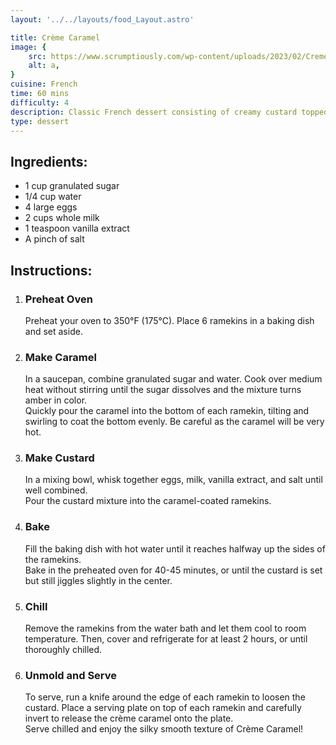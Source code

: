 ```yaml
---
layout: '../../layouts/food_Layout.astro'

title: Crème Caramel
image: {
    src: https://www.scrumptiously.com/wp-content/uploads/2023/02/CremeCaramel.webp,
    alt: a,
}
cuisine: French
time: 60 mins
difficulty: 4
description: Classic French dessert consisting of creamy custard topped with caramel sauce, baked until set and chilled before serving, often inverted onto a plate for presentation.
type: dessert
---
```

<div class="recipe-container">
    <div class="ingredients">
        <h2>Ingredients:</h2>
        <ul>
            <li>1 cup granulated sugar</li>
            <li>1/4 cup water</li>
            <li>4 large eggs</li>
            <li>2 cups whole milk</li>
            <li>1 teaspoon vanilla extract</li>
            <li>A pinch of salt</li>
        </ul>
    </div>
    <div class="instructions">
        <h2>Instructions:</h2>
        <ol>
            <li><h3>Preheat Oven</h3>
                Preheat your oven to 350°F (175°C). Place 6 ramekins in a baking dish and set aside.
            </li>
            <li><h3>Make Caramel</h3>
                In a saucepan, combine granulated sugar and water. Cook over medium heat without stirring until the sugar dissolves and the mixture turns amber in color.
                <br>Quickly pour the caramel into the bottom of each ramekin, tilting and swirling to coat the bottom evenly. Be careful as the caramel will be very hot.
            </li>
            <li><h3>Make Custard</h3>
                In a mixing bowl, whisk together eggs, milk, vanilla extract, and salt until well combined.
                <br>Pour the custard mixture into the caramel-coated ramekins.
            </li>
            <li><h3>Bake</h3>
                Fill the baking dish with hot water until it reaches halfway up the sides of the ramekins.
                <br>Bake in the preheated oven for 40-45 minutes, or until the custard is set but still jiggles slightly in the center.
            </li>
            <li><h3>Chill</h3>
                Remove the ramekins from the water bath and let them cool to room temperature. Then, cover and refrigerate for at least 2 hours, or until thoroughly chilled.
            </li>
            <li><h3>Unmold and Serve</h3>
                To serve, run a knife around the edge of each ramekin to loosen the custard. Place a serving plate on top of each ramekin and carefully invert to release the crème caramel onto the plate.
                <br>Serve chilled and enjoy the silky smooth texture of Crème Caramel!
            </li>
        </ol>
    </div>
</div>
